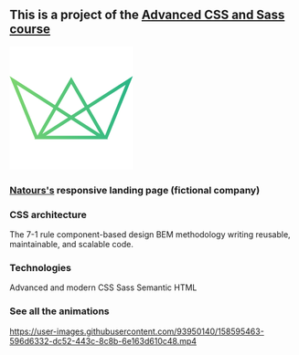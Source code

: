 ## This is a project of the [Advanced CSS and Sass course](https://www.udemy.com/course/advanced-css-and-sass/)

![Natuors logo](https://github.com/hertaraujo/natours/blob/master/img/favicon.png?raw=true) 
### [Natours's](https://natours-hert.netlify.app/) responsive landing page (fictional company) 

### CSS architecture
The 7-1 rule
component-based design
BEM methodology
writing reusable, maintainable, and scalable code.

### Technologies
Advanced and modern CSS
Sass
Semantic HTML

### See all the animations

https://user-images.githubusercontent.com/93950140/158595463-596d6332-dc52-443c-8c8b-6e163d610c48.mp4
